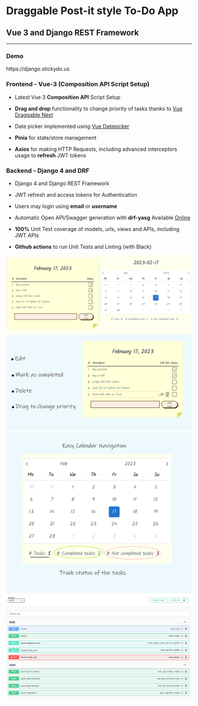 # Draggable Post-it style To-Do App

## Vue 3 and Django REST Framework

---

### Demo

<p>https://django.stickydo.us</p>

### Frontend - Vue-3 (Composition API Script Setup)

<ul>
    <li>
        <p>Latest Vue 3 <strong>Composition API</strong> Script Setup</p>
    </li>
    <li>
        <p><strong>Drag and drop</strong> functionality to change priority of tasks thanks to <a href="https://github.com/SortableJS/vue.draggable.next">Vue Draggable Next</a></p>
    </li>
    <li>
        <p>Date picker implemented using <a href="https://github.com/Vuepic/vue-datepicker">Vue Datepicker</a></p>
    </li>
    <li>
        <p><strong>Pinia</strong> for state/store management</p>
    </li>
    <li>
        <p><strong>Axios</strong> for making HTTP Requests, including advanced interceptors usage to <strong>refresh</strong> JWT tokens</p>
    </li>
</ul>

### Backend - Django 4 and DRF

<ul>
    <li>
        <p>Django 4 and Django REST Framework</p>
    <li>
        <p>JWT refresh and access tokens for Authentication</p>
    </li>
    <li>
        <p>Users may login using <strong>email</strong> or <strong>username</strong></p>
    </li>
    <li>
        <p>Automatic Open API/Swagger generation with <strong>drf-yasg</strong> Available <a href="https://notarious.pythonanywhere.com/docs/">Online</a></p>
    </li>
    <li>
        <p><strong>100%</strong> Unit Test coverage of models, urls, views and APIs, including JWT APIs</p>
    </li>
    <li>
        <p><strong>Github actions</strong> to run Unit Tests and Linting (with Black)</p>
    </li>
</ul>

<img src="images/todo_1.png" alt="Front image 1"/>
<img src="images/todo_2.png" alt="Front image 2"/>
<img src="images/todo_3.png" alt="Front image 3"/>
<img src="images/swagger.png" alt="Swagger"/>
